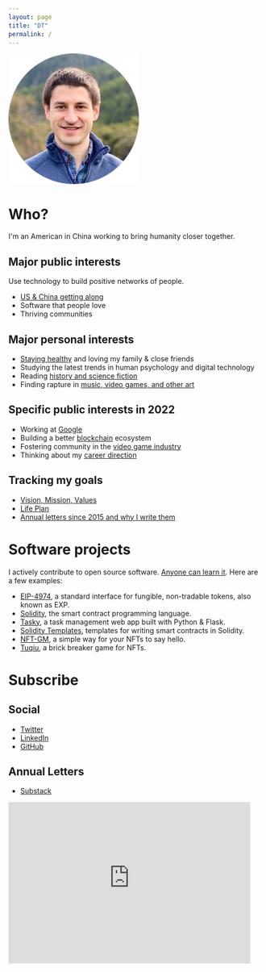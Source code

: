 ```yaml
---
layout: page
title: "DT"
permalink: /
---
```


![Daniel Tedesco](headshot.png)

# Who?

I'm an American in China working to bring humanity closer together. 

## Major public interests
Use technology to build positive networks of people.
- [US & China getting along](https://www.edweek.org/teaching-learning/opinion-student-explains-key-to-strategic-dialogue/2012/05)
- Software that people love
- Thriving communities

## Major personal interests
- [Staying healthy](/health.md/) and loving my family & close friends
- Studying the latest trends in human psychology and digital technology
- Reading [history and science fiction](/books.md/)
- Finding rapture in [music, video games, and other art](/art.md/)

## Specific public interests in 2022
- Working at [Google](https://about.google/)
- Building a better [blockchain](/blockchain.md/) ecosystem
- Fostering community in the [video game industry](/games.md/)
- Thinking about my [career direction](https://docs.google.com/document/d/1roDAln8NoTdiisS2fndXgqTF9PFxli1moOO-Cj-4YPM/)

## Tracking my goals
- [Vision, Mission, Values](https://dynalist.io/d/pz2OV8bfTjaryXAKLmREY8c1)
- [Life Plan](https://docs.google.com/spreadsheets/d/1YV1dD9vc6yEOUJNvUqFE_H3H63SICM_22eqCVEgH3mc/)
- [Annual letters since 2015 and why I write them](https://mirror.xyz/0x072408eA37972B83720693D158a85D98A8316340/Y2l7o7Cx41l6jEwVZT5zgRZDqMAXB6LfDA7FL7-QV8I)

# Software projects
I actively contribute to open source software. [Anyone can learn it](/oss.md/). Here are a few examples:
- [EIP-4974](https://eips.ethereum.org/EIPS/eip-4974), a standard interface for fungible, non-tradable tokens, also known as EXP.
- [Solidity](https://github.com/ethereum/solidity), the smart contract programming language.
- [Tasky](https://dt-tasky.herokuapp.com/), a task management web app built with Python & Flask.
- [Solidity Templates](https://github.com/fulldecent/solidity-template), templates for writing smart contracts in Solidity.
- [NFT-GM](https://github.com/dtedesco1/nft-gm-vanilla), a simple way for your NFTs to say hello.
- [Tuqiu](https://showcase.ethglobal.com/buildquest/tuqui-uz7h1), a brick breaker game for NFTs.

# Subscribe
## Social
- [Twitter](https://twitter.com/dtedesco1)
- [LinkedIn](https://www.linkedin.com/in/danieltedesco/)
- [GitHub](https://github.com/dtedesco1)

## Annual Letters
- [Substack](https://danieltedesco.substack.com/)

<!-- Broken iframe:  <iframe src="https://dtedesco1.substack.com/embed" width="480" height="320" style="border:1px solid #EEE; background:white;" frameborder="0" scrolling="no"></iframe> -->

<iframe src="https://dtedesco1.substack.com/embed" width="480" height="320";" frameborder="0" scrolling="no"></iframe>
